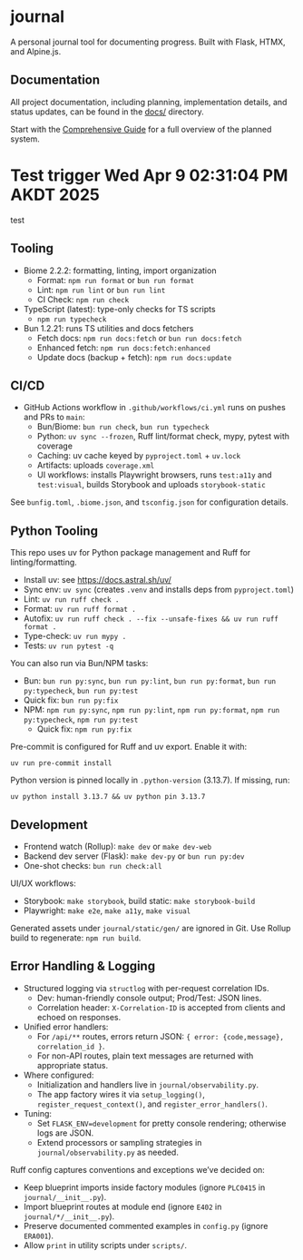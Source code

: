 # journal

A personal journal tool for documenting progress. Built with Flask, HTMX, and Alpine.js.

## Documentation

All project documentation, including planning, implementation details, and status updates, can be found in the [docs/](./docs/) directory.

Start with the [Comprehensive Guide](./docs/initial-planning/comprehensive-guide-personal.md) for a full overview of the planned system.
# Test trigger Wed Apr  9 02:31:04 PM AKDT 2025

test

## Tooling

- Biome 2.2.2: formatting, linting, import organization
  - Format: `npm run format` or `bun run format`
  - Lint: `npm run lint` or `bun run lint`
  - CI Check: `npm run check`
- TypeScript (latest): type-only checks for TS scripts
  - `npm run typecheck`
- Bun 1.2.21: runs TS utilities and docs fetchers
  - Fetch docs: `npm run docs:fetch` or `bun run docs:fetch`
  - Enhanced fetch: `npm run docs:fetch:enhanced`
  - Update docs (backup + fetch): `npm run docs:update`

## CI/CD

- GitHub Actions workflow in `.github/workflows/ci.yml` runs on pushes and PRs to `main`:
  - Bun/Biome: `bun run check`, `bun run typecheck`
  - Python: `uv sync --frozen`, Ruff lint/format check, mypy, pytest with coverage
  - Caching: uv cache keyed by `pyproject.toml` + `uv.lock`
  - Artifacts: uploads `coverage.xml`
  - UI workflows: installs Playwright browsers, runs `test:a11y` and `test:visual`, builds Storybook and uploads `storybook-static`


See `bunfig.toml`, `.biome.json`, and `tsconfig.json` for configuration details.

## Python Tooling

This repo uses uv for Python package management and Ruff for linting/formatting.

- Install uv: see https://docs.astral.sh/uv/
- Sync env: `uv sync` (creates `.venv` and installs deps from `pyproject.toml`)
- Lint: `uv run ruff check .`
- Format: `uv run ruff format .`
- Autofix: `uv run ruff check . --fix --unsafe-fixes && uv run ruff format .`
- Type-check: `uv run mypy .`
- Tests: `uv run pytest -q`

You can also run via Bun/NPM tasks:

- Bun: `bun run py:sync`, `bun run py:lint`, `bun run py:format`, `bun run py:typecheck`, `bun run py:test`
- Quick fix: `bun run py:fix`
- NPM: `npm run py:sync`, `npm run py:lint`, `npm run py:format`, `npm run py:typecheck`, `npm run py:test`
  - Quick fix: `npm run py:fix`

Pre-commit is configured for Ruff and uv export. Enable it with:

```
uv run pre-commit install
```

Python version is pinned locally in `.python-version` (3.13.7). If missing, run:

```
uv python install 3.13.7 && uv python pin 3.13.7
```

## Development

- Frontend watch (Rollup): `make dev` or `make dev-web`
- Backend dev server (Flask): `make dev-py` or `bun run py:dev`
- One-shot checks: `bun run check:all`

UI/UX workflows:
- Storybook: `make storybook`, build static: `make storybook-build`
- Playwright: `make e2e`, `make a11y`, `make visual`

Generated assets under `journal/static/gen/` are ignored in Git. Use Rollup build to regenerate: `npm run build`.

## Error Handling & Logging

- Structured logging via `structlog` with per-request correlation IDs.
  - Dev: human-friendly console output; Prod/Test: JSON lines.
  - Correlation header: `X-Correlation-ID` is accepted from clients and echoed on responses.
- Unified error handlers:
  - For `/api/**` routes, errors return JSON: `{ error: {code,message}, correlation_id }`.
  - For non-API routes, plain text messages are returned with appropriate status.
- Where configured:
  - Initialization and handlers live in `journal/observability.py`.
  - The app factory wires it via `setup_logging()`, `register_request_context()`, and `register_error_handlers()`.
- Tuning:
  - Set `FLASK_ENV=development` for pretty console rendering; otherwise logs are JSON.
  - Extend processors or sampling strategies in `journal/observability.py` as needed.

Ruff config captures conventions and exceptions we’ve decided on:
- Keep blueprint imports inside factory modules (ignore `PLC0415` in `journal/__init__.py`).
- Import blueprint routes at module end (ignore `E402` in `journal/*/__init__.py`).
- Preserve documented commented examples in `config.py` (ignore `ERA001`).
- Allow `print` in utility scripts under `scripts/`.
